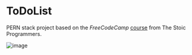 # ToDoList
PERN stack project based on the *FreeCodeCamp* [course](https://youtu.be/ldYcgPKEZC8?si=g-CVgRfdVV9Jytjc) from The Stoic Programmers.

![image](https://github.com/user-attachments/assets/7e5f0353-af43-4d63-8aba-fafc6ba83328)
